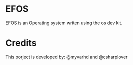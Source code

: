 # EFOS
EFOS is an Operating system writen using the os dev kit.

# Credits
This porject is developed by:
@myvarhd and @csharplover
